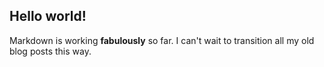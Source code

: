 <script lang="ts">
	import Meta from '$lib/components/Meta.svelte';
</script>

<Meta
    title="Home"
    description="Home page"
    type="website"
/>

Hello world!
----

Markdown is working **fabulously** so far. I can't wait to transition all my old blog posts this way.